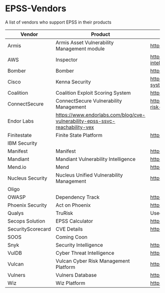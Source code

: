 # EPSS-Vendors
A list of vendors who support EPSS in their products

| Vendor | Product | Link |
| ----------- | ----------- | ----------- |
| Armis | Armis Asset Vulnerability Management module | https://www.armis.com/integrations/exploit-prediction-scoring-system-epss/ |
| AWS | Inspector | https://aws.amazon.com/about-aws/whats-new/2023/07/amazon-inspector-vulnerability-intelligence-findings/ |
| Bomber| Bomber | https://github.com/devops-kung-fu/bomber |
| Cisco | Kenna Security | https://www.helpnetsecurity.com/2019/11/04/kenna-security-exploit-prediction-scoring-system/ |
| Coalition | Coalition Exploit Scoring System | https://ess.coalitioninc.com/ |
| ConnectSecure | ConnectSecure Vulnerability Management | https://connectsecure.com/news/product-update-epss-empowers-msps-to-tackle-high-risk-vulnerabilities |
| Endor Labs | https://www.endorlabs.com/blog/cve-vulnerability-epss-ssvc-reachability-vex |
| Finitestate | Finite State Platform | https://finitestate.io/products/finite-state-platform/ |
| IBM Security | | |
| Manifest | Manifest | https://www.manifestcyber.com/blog/introducing-manifest | SBOM Management |
| Mandiant | Mandiant Vulnerability Intelligence | https://www.mandiant.com/resources/blog/enhanced-vulnerability-intelligence||
| Mend.io | Mend | https://docs.mend.io/bundle/sca_user_guide/page/view_epss_scores_for_container_images.html |
| Nucleus Security | Nucleus Unified Vulnerability Management| https://nucleussec.com/blog/what-is-epss/ |
| Oligo |  | |
| OWASP | Dependency Track | https://owasp.org/www-project/dependency-track |
| Phoenix Security | Act on Phoenix |https://phoenix.security/new-features-november-2022/|
| Qualys | TruRisk | Used as a variable in part of the TruRisk Score | |
| Secops Solution| EPSS Calculator | https://www.secopsolution.com/epss-calculator |
| SecurityScorecard | CVE Details | https://www.cvedetails.com/epss/epss-score-history.html |
| SOOS |Coming Coon|
| Snyk | Security Intelligence | https://snyk.io/blog/improved-risk-assessment-with-epss-scores-in-snyk/ |
|VulDB| Cyber Threat Intelligence |https://vuldb.com/?kb.epss| |
| Vulcan | Vulcan Cyber Risk Management Platform | https://vulcan.io/blog/thinking-of-using-epss-heres-what-you-need-to-know/|
| Vulners | Vulners Database | https://vulners.com/search |
| Wiz | Wiz Platform | https://www.wiz.io/ |
